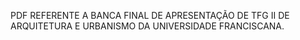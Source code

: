 PDF REFERENTE A BANCA FINAL DE APRESENTAÇÃO DE TFG II DE ARQUITETURA E URBANISMO DA UNIVERSIDADE FRANCISCANA.
